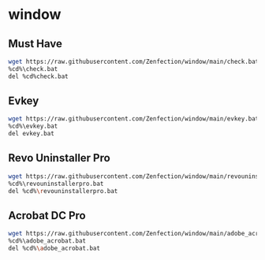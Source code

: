 # window

## Must Have

```sh
wget https://raw.githubusercontent.com/Zenfection/window/main/check.bat -O check.bat
%cd%\check.bat
del %cd%check.bat
```

## Evkey

```sh
wget https://raw.githubusercontent.com/Zenfection/window/main/evkey.bat -O evkey.bat
%cd%\evkey.bat
del evkey.bat 

```

## Revo Uninstaller Pro

```sh
wget https://raw.githubusercontent.com/Zenfection/window/main/revouninstallerpro.bat -O revouninstallerpro.bat
%cd%\revouninstallerpro.bat
del %cd%\revouninstallerpro.bat
```

## Acrobat DC Pro

```sh
wget https://raw.githubusercontent.com/Zenfection/window/main/adobe_acrobat.bat -O adobe_acrobat.bat
%cd%\adobe_acrobat.bat
del %cd%\adobe_acrobat.bat
```